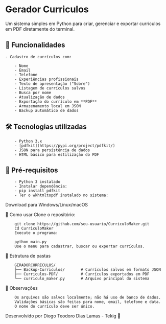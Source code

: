 # Gerador Curriculos

Um sistema simples em Python para criar, gerenciar e exportar currículos em PDF diretamente do terminal.

## 📌 Funcionalidades

    - Cadastro de currículos com:

        - Nome
        - Email
        - Telefone
        - Experiências profissionais
        - Texto de apresentação ("Sobre")
        - Listagem de currículos salvos
        - Busca por nome
        - Atualização de dados
        - Exportação do currículo em **PDF**
        - Armazenamento local em JSON
        - Backup automático de dados

## 🛠️ Tecnologias utilizadas

        - Python 3.x
        - [pdfkit](https://pypi.org/project/pdfkit/)
        - JSON para persistência de dados
        - HTML básico para estilização do PDF

## 🧱 Pré-requisitos

        - Python 3 instalado
        - Instalar dependência:
        - pip install pdfkit
        - Ter o wkhtmltopdf instalado no sistema:

Download para Windows/Linux/macOS

🚀 Como usar
        Clone o repositório:

        git clone https://github.com/seu-usuario/CurriculoMaker.git
        cd CurriculoMaker
        Execute o programa:

        python main.py
        Use o menu para cadastrar, buscar ou exportar currículos.

📁 Estrutura de pastas

        GERADORCURRICULOS/
        ├── Backup-Curriculos/       # Currículos salvos em formato JSON
        ├── Curriculos-PDF/          # Currículos exportados em PDF
        └── curriculo_maker.py       # Arquivo principal do sistema

📌 Observações

        Os arquivos são salvos localmente; não há uso de banco de dados.
        Validações básicas são feitas para nome, email, telefone e data.
        O nome do currículo deve ser único.


Desenvolvido por Diogo Teodoro Dias Lamas - Tekig 💼


